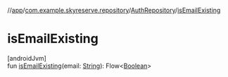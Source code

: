 //[app](../../../index.md)/[com.example.skyreserve.repository](../index.md)/[AuthRepository](index.md)/[isEmailExisting](is-email-existing.md)

# isEmailExisting

[androidJvm]\
fun [isEmailExisting](is-email-existing.md)(email: [String](https://kotlinlang.org/api/latest/jvm/stdlib/kotlin/-string/index.html)): Flow&lt;[Boolean](https://kotlinlang.org/api/latest/jvm/stdlib/kotlin/-boolean/index.html)&gt;
